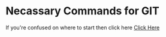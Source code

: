 
# Necassary Commands for GIT

If you're confused on where to start then click here 
[Click Here](https://github.com/sheikh-niloy/git_commands/blob/main/git/General%20Information/MajorCommands.md)

